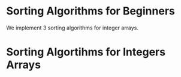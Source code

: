 # Sorting Algorithms for Beginners
We implement 3 sorting algorithms for integer arrays.
# Sorting Algortihms for Integers Arrays
